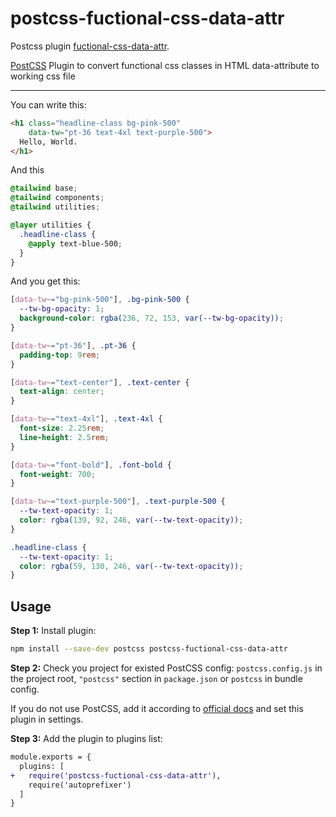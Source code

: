 # postcss-fuctional-css-data-attr
Postcss plugin [fuctional-css-data-attr].

[PostCSS] Plugin to convert functional css classes in HTML data-attribute to working css file


[PostCSS]: https://github.com/postcss/postcss
[fuctional-css-data-attr]: https://github.com/aersosi/postcss-fuctional-css-data-attr

---

You can write this:
```html
<h1 class="headline-class bg-pink-500"
    data-tw="pt-36 text-4xl text-purple-500">
  Hello, World.
</h1>
```
And this
```css
@tailwind base;
@tailwind components;
@tailwind utilities;

@layer utilities {
  .headline-class {
    @apply text-blue-500;
  }
}
```
And you get this:
```css
[data-tw~="bg-pink-500"], .bg-pink-500 {
  --tw-bg-opacity: 1;
  background-color: rgba(236, 72, 153, var(--tw-bg-opacity));
}

[data-tw~="pt-36"], .pt-36 {
  padding-top: 9rem;
}

[data-tw~="text-center"], .text-center {
  text-align: center;
}

[data-tw~="text-4xl"], .text-4xl {
  font-size: 2.25rem;
  line-height: 2.5rem;
}

[data-tw~="font-bold"], .font-bold {
  font-weight: 700;
}

[data-tw~="text-purple-500"], .text-purple-500 {
  --tw-text-opacity: 1;
  color: rgba(139, 92, 246, var(--tw-text-opacity));
}

.headline-class {
  --tw-text-opacity: 1;
  color: rgba(59, 130, 246, var(--tw-text-opacity));
}
```

## Usage

**Step 1:** Install plugin:

```sh
npm install --save-dev postcss postcss-fuctional-css-data-attr
```

**Step 2:** Check you project for existed PostCSS config: `postcss.config.js`
in the project root, `"postcss"` section in `package.json`
or `postcss` in bundle config.

If you do not use PostCSS, add it according to [official docs]
and set this plugin in settings.

**Step 3:** Add the plugin to plugins list:

```diff
module.exports = {
  plugins: [
+   require('postcss-fuctional-css-data-attr'),
    require('autoprefixer')
  ]
}
```

[official docs]: https://github.com/postcss/postcss#usage
